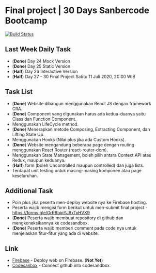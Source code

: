 # Final project | 30 Days Sanbercode Bootcamp

[![Build Status](https://travis-ci.org/joemccann/dillinger.svg?branch=master)](https://github.com/SamX23/sanbercode-final-project)

## Last Week Daily Task

- (**Done**) Day 24 Mock Version
- (**Done**) Day 25 Static Version
- (**Half**) Day 26 Interactive Version
- (**Half**) Day 27 - 30 Final Project Sabtu 11 Juli 2020, 20:00 WIB

## Task List

- (**Done**) Website dibangun menggunakan React JS dengan framework CRA.
- (**Done**) Component yang digunakan harus ada kedua-duanya yaitu Class dan Function Component.
- Menggunakan LifeCycle method.
- (**Done**) Menerapkan metode Composing, Extracting Component, dan Lifting State Up.
- Menggunakan Hooks (Nilai plus jika ada Custom Hooks).
- (**Done**) Website mengandung beberapa page dengan routing menggunakan React Router (react-router-dom).
- Menggunakan State Management, boleh pilih antara Context API atau Redux, maupun keduanya.
- (**Half**) form (boleh Uncontrolled maupun controlled) dan juga lists.
- Terdapat unit testing untuk masing-masing komponen atau page keseluruhan.

## Additional Task

- Poin plus jika peserta men-deploy website nya ke Firebase hosting.
- Peserta wajib mengisi form berikut untuk men-submit final project - <https://forms.gle/GrR8biqYJ8xTxHVX9>
- (**Done**) Peserta wajib membuat repository di github dan mengkoneksikannya ke codesandbox.
- (**Done**) Peserta wajib memberi comment pada code nya untuk menjelaskan fitur-fitur yang ada di website.

## Link

- [Firebase] - Deploy web on Firebase. (**Not Yet**) 
- [Codesanbox] - Connect github into codesandbox.

[Codesanbox]: <https://codesandbox.io/s/final-project-v9oyj>
[Firebase]: <https://console.firebase.google.com>